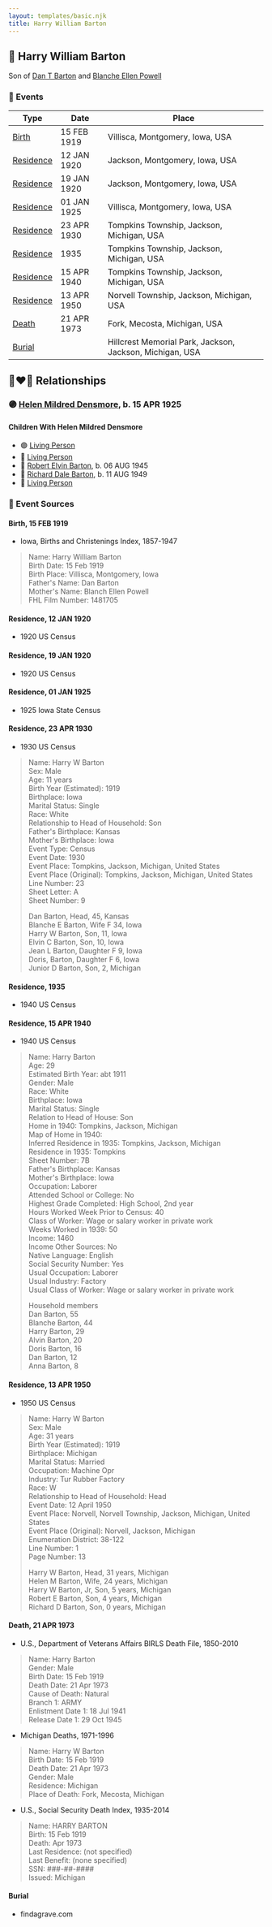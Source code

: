 ```yaml
---
layout: templates/basic.njk
title: Harry William Barton
---
```

## 🔵 Harry William Barton

Son of [Dan T Barton](/people/9/95106328) and [Blanche Ellen Powell](/people/8/88023024)

### 📆 Events

Type | Date | Place
------ | ------ | ------
[Birth](#event-event-2) | 15 FEB 1919 | Villisca, Montgomery, Iowa, USA
[Residence](#event-event-0) | 12 JAN 1920 | Jackson, Montgomery, Iowa, USA
[Residence](#event-event-1) | 19 JAN 1920 | Jackson, Montgomery, Iowa, USA
[Residence](#event-event-2) | 01 JAN 1925 | Villisca, Montgomery, Iowa, USA
[Residence](#event-event-3) | 23 APR 1930 | Tompkins Township, Jackson, Michigan, USA
[Residence](#event-event-4) | 1935 | Tompkins Township, Jackson, Michigan, USA
[Residence](#event-event-5) | 15 APR 1940 | Tompkins Township, Jackson, Michigan, USA
[Residence](#event-event-6) | 13 APR 1950 | Norvell Township, Jackson, Michigan, USA
[Death](#event-event-10) | 21 APR 1973 | Fork, Mecosta, Michigan, USA
[Burial](#event-event-11) |  | Hillcrest Memorial Park, Jackson, Jackson, Michigan, USA

## 👩‍❤️‍👨 Relationships

### 🟣 [Helen Mildred Densmore](/people/5/54702290), b. 15 APR 1925

#### Children With Helen Mildred Densmore
* 🟣 [Living Person](/people/9/92410091)
* 🔵 [Living Person](/people/4/42360279)
* 🔵 [Robert Elvin Barton](/people/4/48782300), b. 06 AUG 1945
* 🔵 [Richard Dale Barton](/people/8/81394146), b. 11 AUG 1949
* 🔵 [Living Person](/people/7/7769050)
### 📰 Event Sources

#### <a id="event-event-2"></a> Birth, 15 FEB 1919
* Iowa, Births and Christenings Index, 1857-1947
>   
  > Name: Harry William Barton  
  > Birth Date: 15 Feb 1919  
  > Birth Place: Villisca, Montgomery, Iowa  
  > Father's Name: Dan Barton  
  > Mother's Name: Blanch Ellen Powell  
  > FHL Film Number: 1481705

#### <a id="event-event-0"></a> Residence, 12 JAN 1920
* 1920 US Census

#### <a id="event-event-1"></a> Residence, 19 JAN 1920
* 1920 US Census

#### <a id="event-event-2"></a> Residence, 01 JAN 1925
* 1925 Iowa State Census

#### <a id="event-event-3"></a> Residence, 23 APR 1930
* 1930 US Census
>   
  > Name: Harry W Barton  
  > Sex: Male  
  > Age: 11 years  
  > Birth Year (Estimated): 1919  
  > Birthplace: Iowa  
  > Marital Status: Single  
  > Race: White  
  > Relationship to Head of Household: Son  
  > Father's Birthplace: Kansas  
  > Mother's Birthplace: Iowa  
  > Event Type: Census  
  > Event Date: 1930  
  > Event Place: Tompkins, Jackson, Michigan, United States  
  > Event Place (Original): Tompkins, Jackson, Michigan, United States  
  > Line Number: 23  
  > Sheet Letter: A  
  > Sheet Number: 9  
  >   
  > Dan Barton, Head, 45, Kansas  
  > Blanche E Barton, Wife F 34, Iowa  
  > Harry W Barton, Son, 11, Iowa  
  > Elvin C Barton, Son, 10, Iowa  
  > Jean L Barton, Daughter F 9, Iowa  
  > Doris, Barton, Daughter F 6, Iowa  
  > Junior D Barton, Son, 2, Michigan  
  >

#### <a id="event-event-4"></a> Residence, 1935
* 1940 US Census

#### <a id="event-event-5"></a> Residence, 15 APR 1940
* 1940 US Census
>   
  > Name: Harry Barton  
  > Age: 29  
  > Estimated Birth Year: abt 1911  
  > Gender: Male  
  > Race: White  
  > Birthplace: Iowa  
  > Marital Status: Single  
  > Relation to Head of House: Son  
  > Home in 1940: Tompkins, Jackson, Michigan  
  > Map of Home in 1940:   
  > Inferred Residence in 1935: Tompkins, Jackson, Michigan  
  > Residence in 1935: Tompkins  
  > Sheet Number: 7B  
  > Father's Birthplace: Kansas  
  > Mother's Birthplace: Iowa  
  > Occupation: Laborer  
  > Attended School or College: No  
  > Highest Grade Completed: High School, 2nd year  
  > Hours Worked Week Prior to Census: 40  
  > Class of Worker: Wage or salary worker in private work  
  > Weeks Worked in 1939: 50  
  > Income: 1460  
  > Income Other Sources: No  
  > Native Language: English  
  > Social Security Number: Yes  
  > Usual Occupation: Laborer  
  > Usual Industry: Factory  
  > Usual Class of Worker: Wage or salary worker in private work  
  >   
  > Household members  
  > Dan Barton, 55  
  > Blanche Barton, 44  
  > Harry Barton, 29  
  > Alvin Barton, 20  
  > Doris Barton, 16  
  > Dan Barton, 12  
  > Anna Barton, 8  
  >

#### <a id="event-event-6"></a> Residence, 13 APR 1950
* 1950 US Census
>   
  > Name: Harry W Barton  
  > Sex: Male  
  > Age: 31 years  
  > Birth Year (Estimated): 1919  
  > Birthplace: Michigan  
  > Marital Status: Married  
  > Occupation: Machine Opr  
  > Industry: Tur Rubber Factory  
  > Race: W  
  > Relationship to Head of Household: Head  
  > Event Date: 12 April 1950  
  > Event Place: Norvell, Norvell Township, Jackson, Michigan, United States  
  > Event Place (Original): Norvell, Jackson, Michigan  
  > Enumeration District: 38-122  
  > Line Number: 1  
  > Page Number: 13  
  >   
  > Harry W Barton, Head, 31 years, Michigan  
  > Helen M Barton, Wife, 24 years, Michigan  
  > Harry W Barton, Jr, Son, 5 years, Michigan  
  > Robert E Barton, Son, 4 years, Michigan  
  > Richard D Barton, Son, 0 years, Michigan

#### <a id="event-event-10"></a> Death, 21 APR 1973
* U.S., Department of Veterans Affairs BIRLS Death File, 1850-2010
>   
  > Name: Harry Barton  
  > Gender: Male  
  > Birth Date: 15 Feb 1919  
  > Death Date: 21 Apr 1973  
  > Cause of Death: Natural  
  > Branch 1: ARMY  
  > Enlistment Date 1: 18 Jul 1941  
  > Release Date 1: 29 Oct 1945
* Michigan Deaths, 1971-1996
>   
  > Name:  Harry W Barton  
  > Birth Date: 15 Feb 1919  
  > Death Date: 21 Apr 1973  
  > Gender: Male  
  > Residence: Michigan  
  > Place of Death: Fork, Mecosta, Michigan
* U.S., Social Security Death Index, 1935-2014
>   
  > Name: HARRY BARTON  
  > Birth: 15 Feb 1919  
  > Death: Apr 1973  
  > Last Residence: (not specified)  
  > Last Benefit: (none specified)  
  > SSN: ###-##-####  
  > Issued: Michigan

#### <a id="event-event-11"></a> Burial
* findagrave.com